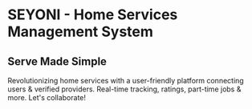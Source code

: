 # SEYONI - Home Services Management System
## Serve Made Simple
Revolutionizing home services with a user-friendly platform connecting users &amp; verified providers. Real-time tracking, ratings, part-time jobs &amp; more. Let's collaborate!
